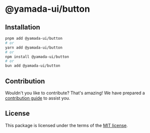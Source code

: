 # @yamada-ui/button

## Installation

```sh
pnpm add @yamada-ui/button
# or
yarn add @yamada-ui/button
# or
npm install @yamada-ui/button
# or
bun add @yamada-ui/button
```

## Contribution

Wouldn't you like to contribute? That's amazing! We have prepared a [contribution guide](https://github.com/yamada-ui/yamada-ui/blob/main/CONTRIBUTING.md) to assist you.

## License

This package is licensed under the terms of the
[MIT license](https://github.com/yamada-ui/yamada-ui/blob/main/LICENSE).

